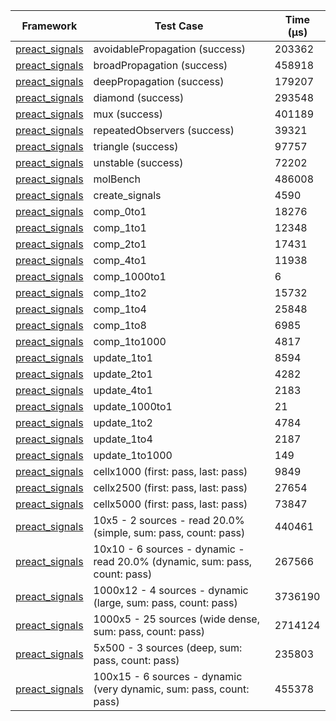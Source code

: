 | Framework | Test Case | Time (μs) |
| --- | --- | --- |
| [preact_signals](https://pub.dev/packages/preact_signals) | avoidablePropagation (success) | 203362 |
| [preact_signals](https://pub.dev/packages/preact_signals) | broadPropagation (success) | 458918 |
| [preact_signals](https://pub.dev/packages/preact_signals) | deepPropagation (success) | 179207 |
| [preact_signals](https://pub.dev/packages/preact_signals) | diamond (success) | 293548 |
| [preact_signals](https://pub.dev/packages/preact_signals) | mux (success) | 401189 |
| [preact_signals](https://pub.dev/packages/preact_signals) | repeatedObservers (success) | 39321 |
| [preact_signals](https://pub.dev/packages/preact_signals) | triangle (success) | 97757 |
| [preact_signals](https://pub.dev/packages/preact_signals) | unstable (success) | 72202 |
| [preact_signals](https://pub.dev/packages/preact_signals) | molBench | 486008 |
| [preact_signals](https://pub.dev/packages/preact_signals) | create_signals | 4590 |
| [preact_signals](https://pub.dev/packages/preact_signals) | comp_0to1 | 18276 |
| [preact_signals](https://pub.dev/packages/preact_signals) | comp_1to1 | 12348 |
| [preact_signals](https://pub.dev/packages/preact_signals) | comp_2to1 | 17431 |
| [preact_signals](https://pub.dev/packages/preact_signals) | comp_4to1 | 11938 |
| [preact_signals](https://pub.dev/packages/preact_signals) | comp_1000to1 | 6 |
| [preact_signals](https://pub.dev/packages/preact_signals) | comp_1to2 | 15732 |
| [preact_signals](https://pub.dev/packages/preact_signals) | comp_1to4 | 25848 |
| [preact_signals](https://pub.dev/packages/preact_signals) | comp_1to8 | 6985 |
| [preact_signals](https://pub.dev/packages/preact_signals) | comp_1to1000 | 4817 |
| [preact_signals](https://pub.dev/packages/preact_signals) | update_1to1 | 8594 |
| [preact_signals](https://pub.dev/packages/preact_signals) | update_2to1 | 4282 |
| [preact_signals](https://pub.dev/packages/preact_signals) | update_4to1 | 2183 |
| [preact_signals](https://pub.dev/packages/preact_signals) | update_1000to1 | 21 |
| [preact_signals](https://pub.dev/packages/preact_signals) | update_1to2 | 4784 |
| [preact_signals](https://pub.dev/packages/preact_signals) | update_1to4 | 2187 |
| [preact_signals](https://pub.dev/packages/preact_signals) | update_1to1000 | 149 |
| [preact_signals](https://pub.dev/packages/preact_signals) | cellx1000 (first: pass, last: pass) | 9849 |
| [preact_signals](https://pub.dev/packages/preact_signals) | cellx2500 (first: pass, last: pass) | 27654 |
| [preact_signals](https://pub.dev/packages/preact_signals) | cellx5000 (first: pass, last: pass) | 73847 |
| [preact_signals](https://pub.dev/packages/preact_signals) | 10x5 - 2 sources - read 20.0% (simple, sum: pass, count: pass) | 440461 |
| [preact_signals](https://pub.dev/packages/preact_signals) | 10x10 - 6 sources - dynamic - read 20.0% (dynamic, sum: pass, count: pass) | 267566 |
| [preact_signals](https://pub.dev/packages/preact_signals) | 1000x12 - 4 sources - dynamic (large, sum: pass, count: pass) | 3736190 |
| [preact_signals](https://pub.dev/packages/preact_signals) | 1000x5 - 25 sources (wide dense, sum: pass, count: pass) | 2714124 |
| [preact_signals](https://pub.dev/packages/preact_signals) | 5x500 - 3 sources (deep, sum: pass, count: pass) | 235803 |
| [preact_signals](https://pub.dev/packages/preact_signals) | 100x15 - 6 sources - dynamic (very dynamic, sum: pass, count: pass) | 455378 |
